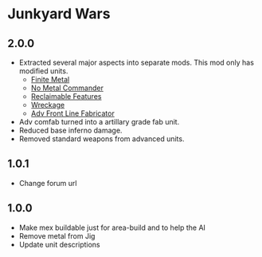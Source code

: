 # Junkyard Wars

## 2.0.0

- Extracted several major aspects into separate mods.  This mod only has modified units.
  - [Finite Metal](https://forums.uberent.com/threads/rel-server-finite-metal.65484/)
  - [No Metal Commander](https://forums.uberent.com/threads/rel-server-no-metal-commander.65489/)
  - [Reclaimable Features](https://forums.uberent.com/threads/rel-server-reclaimable-features.65453/)
  - [Wreckage](https://forums.uberent.com/threads/rel-server-wreckage.65404/)
  - [Adv Front Line Fabricator](https://forums.uberent.com/threads/rel-server-advanced-front-line-fabricator.65502/)
- Adv comfab turned into a artillary grade fab unit.
- Reduced base inferno damage.
- Removed standard weapons from advanced units.

## 1.0.1

- Change forum url

## 1.0.0

- Make mex buildable just for area-build and to help the AI
- Remove metal from Jig
- Update unit descriptions
